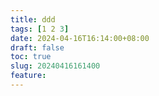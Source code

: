 ```yaml
---
title: ddd
tags: [1 2 3]
date: 2024-04-16T16:14:00+08:00
draft: false
toc: true
slug: 20240416161400
feature: 
---
```


<!--more-->